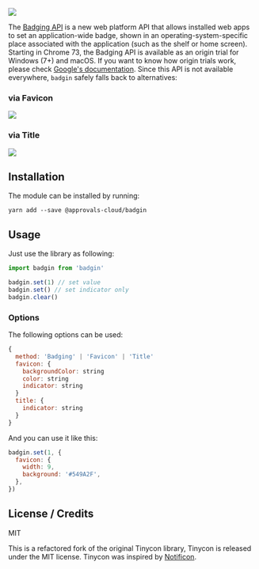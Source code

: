 ![](https://github.com/approvals-cloud/badgin/raw/master/assets/screenshots/standalone_osx.png)

The [Badging API](https://developers.google.com/web/updates/2018/12/badging-api) is a new web platform API that allows installed web apps to set an application-wide badge, shown in an operating-system-specific place associated with the application (such as the shelf or home screen). Starting in Chrome 73, the Badging API is available as an origin trial for Windows (7+) and macOS. If you want to know how origin trials work, please check [Google's documentation](https://developers.google.com/web/updates/2018/12/badging-api#use). Since this API is not available everywhere, `badgin` safely falls back to alternatives:

### via Favicon

![](https://github.com/approvals-cloud/badgin/raw/master/assets/screenshots/favicon.png)

### via Title

![](https://github.com/approvals-cloud/badgin/raw/master/assets/screenshots/title.png)

## Installation

The module can be installed by running:

```
yarn add --save @approvals-cloud/badgin
```

## Usage

Just use the library as following:

```js
import badgin from 'badgin'

badgin.set(1) // set value
badgin.set() // set indicator only
badgin.clear()
```

### Options

The following options can be used:

```js
{
  method: 'Badging' | 'Favicon' | 'Title'
  favicon: {
    backgroundColor: string
    color: string
    indicator: string
  }
  title: {
    indicator: string
  }
}
```

And you can use it like this:

```js
badgin.set(1, {
  favicon: {
    width: 9,
    background: '#549A2F',
  },
})
```

## License / Credits

MIT

This is a refactored fork of the original Tinycon library, Tinycon is released under the MIT license. Tinycon was inspired by [Notificon](https://github.com/makeable/Notificon).
